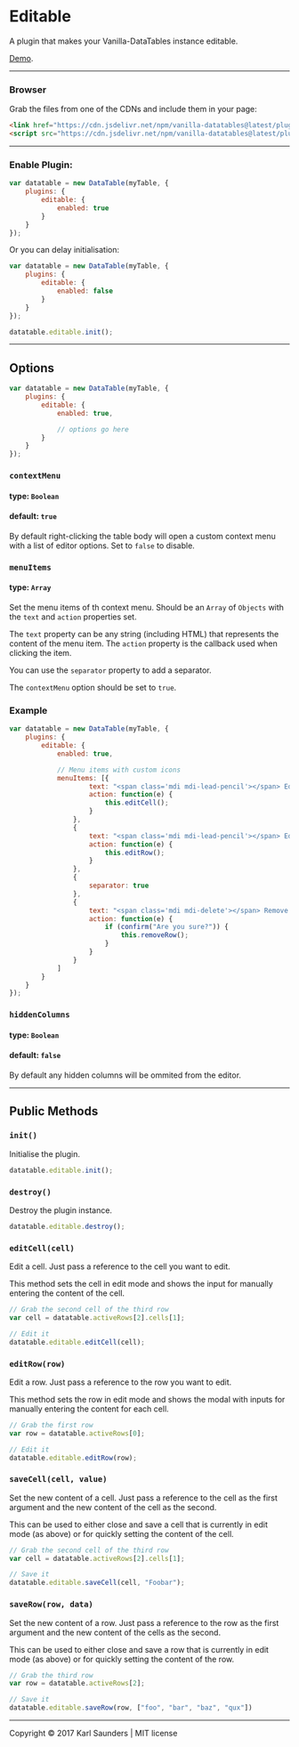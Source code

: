 # Editable

A plugin that makes your Vanilla-DataTables instance editable.


[Demo](https://codepen.io/Mobius1/pen/rGpMMY/).

---


### Browser

Grab the files from one of the CDNs and include them in your page:

```html
<link href="https://cdn.jsdelivr.net/npm/vanilla-datatables@latest/plugins/editable/datatable.editable.css" rel="stylesheet" type="text/css">
<script src="https://cdn.jsdelivr.net/npm/vanilla-datatables@latest/plugins/editable/datatable.editable.js" type="text/javascript"></script>
```

---

### Enable Plugin:

```javascript
var datatable = new DataTable(myTable, {
    plugins: {
        editable: {
            enabled: true
        }
    }
});
```

Or you can delay initialisation:


```javascript
var datatable = new DataTable(myTable, {
    plugins: {
        editable: {
            enabled: false
        }
    }
});

datatable.editable.init();
```

---

## Options

```javascript
var datatable = new DataTable(myTable, {
    plugins: {
        editable: {
            enabled: true,

            // options go here
        }
    }
});
```

### `contextMenu`
#### type: `Boolean`
#### default: `true`

By default right-clicking the table body will open a custom context menu with a list of editor options. Set to `false` to disable.


### `menuItems`
#### type: `Array`

Set the menu items of th context menu. Should be an `Array` of `Objects` with the `text` and `action` properties set.

The `text` property can be any string (including HTML) that represents the content of the menu item. The `action` property is the callback used when clicking the item.

You can use the `separator` property to add a separator.

The `contextMenu` option should be set to `true`.

### Example
```javascript
var datatable = new DataTable(myTable, {
    plugins: {
        editable: {
            enabled: true,

            // Menu items with custom icons
            menuItems: [{
                    text: "<span class='mdi mdi-lead-pencil'></span> Edit Cell",
                    action: function(e) {
                        this.editCell();
                    }
                },
                {
                    text: "<span class='mdi mdi-lead-pencil'></span> Edit Row",
                    action: function(e) {
                        this.editRow();
                    }
                },
                {
                    separator: true
                },
                {
                    text: "<span class='mdi mdi-delete'></span> Remove Row",
                    action: function(e) {
                        if (confirm("Are you sure?")) {
                            this.removeRow();
                        }
                    }
                }
            ]
        }
    }
});
```

### `hiddenColumns`
#### type: `Boolean`
#### default: `false`

By default any hidden columns will be ommited from the editor.

---

## Public Methods

### `init()`
 Initialise the plugin.

```javascript
datatable.editable.init();
```

### `destroy()`
Destroy the plugin instance.

```javascript
datatable.editable.destroy();
```

### `editCell(cell)`
Edit a cell. Just pass a reference to the cell you want to edit.

This method sets the cell in edit mode and shows the input for manually entering the content of the cell.

```javascript
// Grab the second cell of the third row
var cell = datatable.activeRows[2].cells[1];

// Edit it
datatable.editable.editCell(cell);
```

### `editRow(row)`
Edit a row. Just pass a reference to the row you want to edit.

This method sets the row in edit mode and shows the modal with inputs for manually entering the content for each cell.

```javascript
// Grab the first row
var row = datatable.activeRows[0];

// Edit it
datatable.editable.editRow(row);
```

### `saveCell(cell, value)`
Set the new content of a cell. Just pass a reference to the cell as the first argument and the new content of the cell as the second.

This can be used to either close and save a cell that is currently in edit mode (as above) or for quickly setting the content of the cell.

```javascript
// Grab the second cell of the third row
var cell = datatable.activeRows[2].cells[1];

// Save it
datatable.editable.saveCell(cell, "Foobar");
```

### `saveRow(row, data)`
Set the new content of a row. Just pass a reference to the row as the first argument and the new content of the cells as the second.

This can be used to either close and save a row that is currently in edit mode (as above) or for quickly setting the content of the row.

```javascript
// Grab the third row
var row = datatable.activeRows[2];

// Save it
datatable.editable.saveRow(row, ["foo", "bar", "baz", "qux"])
```

---

Copyright © 2017 Karl Saunders | MIT license